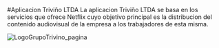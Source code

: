 #Aplicacion Triviño LTDA
La aplicacion Triviño LTDA se basa en los servicios que ofrece Netflix cuyo objetivo principal es la distribucion del contenido audiovisual de la empresa a los trabajadores de esta misma.

![LogoGrupoTrivino_pagina](https://user-images.githubusercontent.com/83780330/124655804-593ef880-de6e-11eb-9054-23f82cbad6ca.png) 

